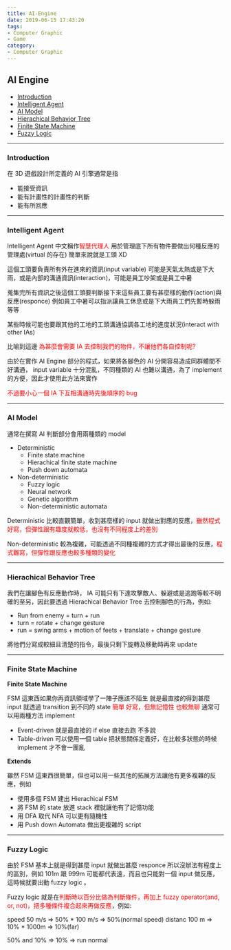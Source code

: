 ```yaml
---
title: AI-Engine
date: 2019-06-15 17:43:20
tags:
- Computer Graphic
- Game
category:
- Computer Graphic
---
```


## AI Engine

* [Introduction](#Introduction)
* [Intelligent Agent](#Intelligent-Agent)
* [AI Model](#AI-Model)
* [Hierachical Behavior Tree](#Hierachical-Behavior-Tree)
* [Finite State Machine](#Finite-State-Machine)
* [Fuzzy Logic](#Fuzzy-Logic)


<!--more-->

---

### Introduction

在 3D 遊戲設計所定義的 AI 引擎通常是指

* 能接受資訊
* 能有計畫性的計畫性的判斷
* 能有所回應

---

### Intelligent Agent

Intelligent Agent 中文稱作<font color='red'>智慧代理人</font>
用於管理底下所有物件要做出何種反應的管理處(virtual 的存在)
簡單來說就是工頭 XD

這個工頭要負責所有外在進來的資訊(input variable)
可能是天氣太熱或是下大雨，或是內部的溝通資訊(interaction)，可能是員工吵架或是員工中暑

蒐集完所有資訊之後這個工頭要判斷接下來這些員工要有甚麼樣的動作(action)與反應(responce)
例如員工中暑可以指派讓員工休息或是下大雨員工們先暫時躲雨等等

某些時候可能也要跟其他的工地的工頭溝通協調各工地的進度狀況(interact with other IAs)

比喻到這邊 <font color='red'>為甚麼會需要 IA 去控制我們的物件，不讓他們各自控制呢?</font>

由於在實作 AI Engine 部分的程式，如果將各腳色的 AI 分開容易造成同群體間不好溝通， input variable 十分混亂，不同種類的 AI 也難以溝通，為了 implement 的方便，因此才使用此方法來實作

<font color='red'>不過要小心一個 IA 下互相溝通時先後順序的 bug</font>

---

### AI Model

通常在撰寫 AI 判斷部分會用兩種類的 model

* Deterministic
  * Finite state machine
  * Hierachical finite state machine
  * Push down automata
* Non-deterministic
  * Fuzzy logic
  * Neural network
  * Genetic algorithm
  * Non-deterministic automata

Deterministic 比較直觀簡單，收到甚麼樣的 input 就做出對應的反應，<font color='red'>雖然程式好寫，但彈性跟有趣度就較低，也沒有不同程度上的差別</font>

Non-deterministic 較為複雜，可能透過不同種複雜的方式才得出最後的反應，<font color='red'>程式難寫，但彈性跟反應也較多種類的變化</font>

---

### Hierachical Behavior Tree

我們在讓腳色有反應動作時， IA 可能只有下達攻擊敵人、躲避或是逃跑等較不明確的至另，因此要透過 Hierachical Behavior Tree 去控制腳色的行為，例如: 

* Run from enemy = turn + run
* turn = rotate + change gesture
* run = swing arms + motion of feets + translate + change gesture

將他們分寫成較細且清楚的指令，最後只剩下旋轉及移動時再來 update

---

### Finite State Machine

**Finite State Machine**

FSM 這東西如果你再資訊領域學了一陣子應該不陌生
就是最直接的得到甚麼 input 就透過 transition 到不同的 state
<font color='red'>簡單 好寫，但無記憶性 也較無聊</font>
通常可以用兩種方法 implement

* Event-driven 就是最直接的 if else 直接去跑 不多說 
* Table-driven 可以使用一個 table 把狀態關係定義好，在比較多狀態的時候 implement 才不會一團亂

**Extends**

雖然 FSM 這東西很簡單，但也可以用一些其他的拓展方法讓他有更多複雜的反應，例如

* 使用多個 FSM 建出 Hierachical FSM 
* 將 FSM 的 state 放進 stack 裡就讓他有了記憶功能
* 用 DFA 取代 NFA 可以更有隨機性
* 用 Push down Automata 做出更複雜的 script

---

### Fuzzy Logic

由於 FSM 基本上就是得到甚麼 input 就做出甚麼 responce 所以沒辦法有程度上的區別，例如 101m 跟 999m 可能都代表遠，而且也只能對一個 input 做反應，這時候就要出動 fuzzy logic 。

Fuzzy logic 就是在<font color='red'>判斷時以百分比做為判斷條件，再加上 fuzzy operator(and, or, not)，把多種條件複合起來再做反應</font>，例如:

speed 50 m/s => 50% * 100 m/s => 50%(normal speed)
distanc 100 m => 10% * 1000m => 10%(far)

50% and 10% => 10% => run normal
